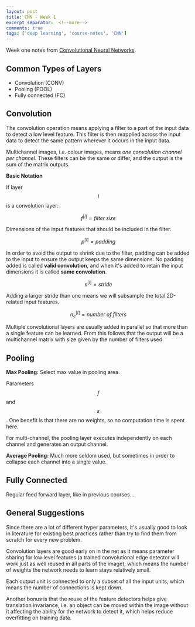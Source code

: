 ```yaml
---
layout: post
title: CNN - Week 1
excerpt_separator:  <!--more-->
comments: true
tags: ['deep learning', 'course-notes', 'CNN']
---
```


Week one notes from [Convolutional Neural Networks](https://www.coursera.org/learn/convolutional-neural-networks/home/welcome).

## Common Types of Layers
- Convolution (CONV)
- Pooling (POOL)
- Fully connected (FC)

<!--more-->

## Convolution
The convolution operation means applying a filter to a part of the input data to detect a low level feature. This filter is then reapplied across the input data to detect the same pattern wherever it occurs in the input data.

Multichannel images, i.e. colour images, means _one convolution channel per channel_. These filters can be the same or differ, and the output is the sum of the matrix outputs.

**Basic Notation**

If layer $$l$$ is a convolution layer:

$$f^{[l]} = filter \; size$$

Dimensions of the input features that should be included in the filter.

$$p^{[l]} = padding$$

In order to avoid the output to shrink due to the filter, padding can be added to the input to ensure the output keeps the same dimensions. No padding added is called **valid convolution**, and when it's added to retain the input dimensions it is called **same convolution**.

$$s^{[l]} = stride$$

Adding a larger stride than one means we will subsample the total 2D-related input features.

$$n^{[l]}_c = number \; of \; filters$$

Multiple convolutional layers are usually added in parallel so that more than a single feature can be learned. From this follows that the output will be a multichannel matrix with size given by the number of filters used.

## Pooling
**Max Pooling:** Select max value in pooling area.

Parameters $$f$$ and $$s$$. One benefit is that there are no weights, so no computation time is spent here.

For multi-channel, the pooling layer executes independently on each channel and generates an output channel.

**Average Pooling:** Much more seldom used, but sometimes in order to collapse each channel into a single value.

## Fully Connected
Regular feed forward layer, like in previous courses...

## General Suggestions
Since there are a lot of different hyper parameters, it's usually good to look in literature for existing best practices rather than try to find them from scratch for every new problem.

Convolution layers are good early on in the net as it means parameter sharing for low level features (a trained convolutional edge detector will work just as well reused in all parts of the image), which means the number of weights the network needs to learn stays relatively small.

Each output unit is connected to only a subset of all the input units, which means the number of connections is kept down.

Another bonus is that the reuse of the feature detectors helps give translation invariance, i.e. an object can be moved within the image without it affecting the ability for the network to detect it, which helps reduce overfitting on training data.
